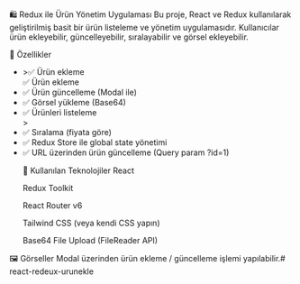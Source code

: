 🛍️ Redux ile Ürün Yönetim Uygulaması
Bu proje, React ve Redux kullanılarak geliştirilmiş basit bir ürün listeleme ve yönetim uygulamasıdır. Kullanıcılar ürün ekleyebilir, güncelleyebilir, sıralayabilir ve görsel ekleyebilir.

🚀 Özellikler
<ul>
<li>>✅ Ürün ekleme</li>✅ Ürün ekleme

<li>✅ Ürün güncelleme (Modal ile)</li>

<li>✅ Görsel yükleme (Base64) </li>

<li>✅ Ürünleri listeleme </li>>

<li>✅ Sıralama (fiyata göre) </li>

<li>✅ Redux Store ile global state yönetimi </li>

<li>✅ URL üzerinden ürün güncelleme (Query param ?id=1) </li>

🧱 Kullanılan Teknolojiler
React

Redux Toolkit

React Router v6

Tailwind CSS (veya kendi CSS yapın)

Base64 File Upload (FileReader API)
</ul>
🖼️ Görseller
Modal üzerinden ürün ekleme / güncelleme işlemi yapılabilir.# react-redeux-urunekle
